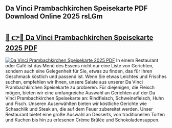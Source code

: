 ## Da Vinci Prambachkirchen Speisekarte PDF Download Online 2025 rsLGm

# <h2><a href="http://gc760we.nevu.top/?p=Da+Vinci+Prambachkirchen+Speisekarte">🔗 👉🔴 Da Vinci Prambachkirchen Speisekarte 2025 PDF</a></h2>

[![Da Vinci Prambachkirchen Speisekarte 2025 PDF](https://i.imgur.com/dBaPXMq.png)](http://gc760we.nevu.top/?p=Da+Vinci+Prambachkirchen+Speisekarte)
In einem Restaurant oder Café ist das Menü des Essens nicht nur eine Liste von Gerichten, sondern auch eine Gelegenheit für Sie, etwas zu finden, das für Ihren Geschmack köstlich und passend ist. Wenn Sie etwas Leichtes und Frisches suchen, empfehlen wir Ihnen, unsere Salate aus unserer Da Vinci Prambachkirchen Speisekarte zu probieren. Für diejenigen, die Fleisch mögen, bieten wir eine umfangreiche Auswahl an Gerichten auf der Da Vinci Prambachkirchen Speisekarte an: Rindfleisch, Schweinefleisch, Huhn und Fisch. Unseren Auserwählten bieten wir köstliche Gerichte wie Schaschlik und Steak an, die auf dem Feuer zubereitet werden. Unser Restaurant bietet eine große Auswahl an Desserts, von traditionellen Torten und Kuchen bis hin zu erlesenen Crème Brûlée und Schokoladensuppen.
